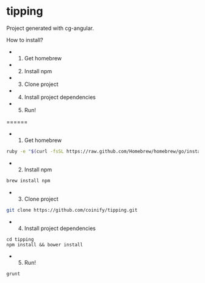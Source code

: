 tipping
=======

Project generated with cg-angular.

How to install?
- 1. Get homebrew
- 2. Install npm
- 3. Clone project
- 4. Install project dependencies
- 5. Run!


======
- 1. Get homebrew

```bash
ruby -e "$(curl -fsSL https://raw.github.com/Homebrew/homebrew/go/install)"
```

- 2. Install npm

```bash
brew install npm
```

- 3. Clone project

```bash
git clone https://github.com/coinify/tipping.git
```

- 4. Install project dependencies

```
cd tipping
npm install && bower install
```

- 5. Run!

```bash
grunt
```
